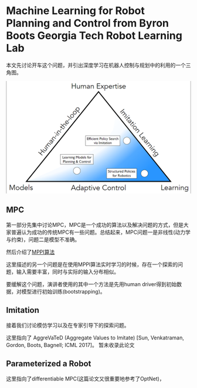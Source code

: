 # Machine Learning for Robot Planning and Control from  Byron Boots Georgia Tech Robot Learning Lab

本文先讨论开车这个问题，并引出深度学习在机器人控制与规划中的利用的一个三角图。

![图片](./res/机器人思路融合三角.png)

## MPC
第一部分先集中讨论MPC，MPC是一个成功的算法以及解决问题的方式，但是大家普遍认为成功的传统MPC有一些问题。总结起来，MPC问题一是非线性(动力学与约束)，问题二是模型不准确。

然后介绍了[MPPI算法](./Aggressive_Driving_with_Model_Predictive_Path_Integral_Control.md)

这里描述的另一个问题是在使用MPPI算法实时学习的时候，存在一个探索的问题，输入需要丰富，同时与实际的输入分布相似。

要缓解这个问题，演讲者使用的其中一个方法是先用human driver得到初始数据，对模型进行初始训练(bootstrapping)。

## Imitation
接着我们讨论模仿学习以及在专家引导下的探索问题。

这里指向了 AggreVaTeD (Aggregate Values to Imitate) [Sun, Venkatraman, Gordon, Boots, Bagnell; ICML 2017]。 暂未收录此论文

## Parameterized a Robot

这里指向了differentiable MPC(这篇论文又很重要地参考了OptNet)，